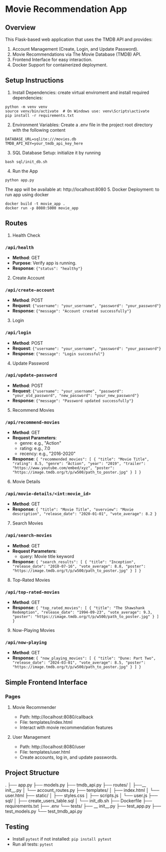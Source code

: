 # Movie Recommendation App

## Overview
This Flask-based web application that uses the TMDB API and provides:
1. Account Management (Create, Login, and Update Password).
2. Movie Recommendations via The Movie Database (TMDB) API.
3. Frontend Interface for easy interaction.
4. Docker Support for containerized deployment.

## Setup Instructions
1. Install Dependencies: create virtual enviroment and install required dependencies:
```
python -m venv venv
source venv/bin/activate  # On Windows use: venv\Scripts\activate
pip install -r requirements.txt
```
2. Environment Variables: Create a .env file in the project root directory with the following content
```
DATABASE_URL=sqlite:///movies.db
TMDB_API_KEY=your_tmdb_api_key_here
```
3. SQL Database Setup: initialize it by running
```
bash sql/init_db.sh
```
4. Run the App
```
python app.py
```
The app will be available at: http://localhost:8080
5. Docker Deployment: to run app using docker
```
docker build -t movie_app .
docker run -p 8080:5000 movie_app
```

## Routes
1. Health Check
### `/api/health`
- **Method**: GET
- **Purpose**: Verify app is running.
- **Response**: `{"status": "healthy"}`

2. Create Account
### `/api/create-account`
- **Method**: POST
- **Request**: `{"username": "your_username", "password": "your_password"}`
- **Response**: `{"message": "Account created successfully"}`

3. Login
### `/api/login`
- **Method**: POST
- **Request**: `{"username": "your_username", "password": "your_password"}`
- **Response**: `{"message": "Login successful"}`

4. Update Password
### `/api/update-password`
- **Method**: POST
- **Request**: `{"username": "your_username", "password": "your_old_password", "new_password": "your_new_password"}`
- **Response**: `{"message": "Password updated successfully"}`

5. Recommend Movies
### `/api/recommend-movies`
- **Method**: GET
- **Request Parameters**:
    - genre: e.g., "Action"
    - rating: e.g., 7.0
    - recency: e.g., "2016-2020"
- **Response**: `{
  "recommended_movies": [
    {
      "title": "Movie Title",
      "rating": 8.5,
      "genre": "Action",
      "year": "2019",
      "trailer": "https://www.youtube.com/embed/xyz",
      "poster": "https://image.tmdb.org/t/p/w500/path_to_poster.jpg"
    }
  ]
}`

6. Movie Details
### `/api/movie-details/<int:movie_id>`
- **Method**: GET
- **Response**: `{
  "title": "Movie Title",
  "overview": "Movie description",
  "release_date": "2020-01-01",
  "vote_average": 8.2
}`

7. Search Movies
### `/api/search-movies`
- **Method**: GET
- **Request Parameters**:
    - query: Movie title keyword
- **Response**: `{
  "search_results": [
    {
      "title": "Inception",
      "release_date": "2010-07-16",
      "vote_average": 8.8,
      "poster": "https://image.tmdb.org/t/p/w500/path_to_poster.jpg"
    }
  ]
}`

8. Top-Rated Movies
### `/api/top-rated-movies`
- **Method**: GET
- **Response**: `{
  "top_rated_movies": [
    {
      "title": "The Shawshank Redemption",
      "release_date": "1994-09-23",
      "vote_average": 9.3,
      "poster": "https://image.tmdb.org/t/p/w500/path_to_poster.jpg"
    }
  ]
}`

9. Now-Playing Movies
### `/api/now-playing`
- **Method**: GET
- **Response**: `{
  "now_playing_movies": [
    {
      "title": "Dune: Part Two",
      "release_date": "2024-03-01",
      "vote_average": 8.5,
      "poster": "https://image.tmdb.org/t/p/w500/path_to_poster.jpg"
    }
  ]
}`

## Simple Frontend Interface
### Pages
1. Movie Recommender
    - Path: http://localhost:8080/callback
    - File: templates/index.html
    - Interact with movie recommendation features

2. User Management
    - Path: http://localhost:8080/user
    - File: templates/user.html
    - Create accounts, log in, and update passwords.

## Project Structure
.
├── app.py
├── models.py
├── tmdb_api.py
├── routes/
│   ├──__ init__.py 
│   └── account_routes.py
├── templates/
│   ├── index.html
│   └── user.html
├── static/
│   ├── styles.css
│   ├── scripts.js
│   └── user.js
├── sql/
│   ├── create_users_table.sql
│   └── init_db.sh
├── Dockerfile
├── requirements.txt
├── .env
└── tests/
    ├── __ init__.py
    ├── test_app.py
    ├── test_models.py
    └── test_tmdb_api.py

## Testing

- Install `pytest` if not installed:
    `pip install pytest`
- Run all tests:
    `pytest`
